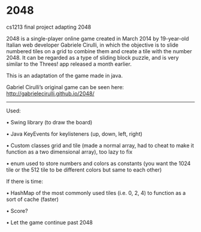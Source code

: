 2048
====

cs1213 final project adapting 2048

2048 is a single-player online game created in March 2014 by 19-year-old Italian web developer Gabriele Cirulli, 
in which the objective is to slide numbered tiles on a grid to combine them and create a tile with the number 2048.
It can be regarded as a type of sliding block puzzle, and is very similar to the Threes! app released a month earlier.

This is an adaptation of the game made in java.

Gabriel Cirulli’s original game can be seen here: http://gabrielecirulli.github.io/2048/

---------------------------------------------------------------------------------
Used:

•	Swing library (to draw the board)

•	Java KeyEvents for keylisteners (up, down, left, right)

•	Custom classes grid and tile (made a normal array, had to cheat to make it function as a two dimensional array), too lazy to fix

•	enum used to store numbers and colors as constants (you want the 1024 tile or the 512 tile to be different colors but same to each other)


If there is time:

•	HashMap of the most commonly used tiles (i.e. 0, 2, 4) to function as a sort of cache (faster)

•	Score?

•	Let the game continue past 2048

